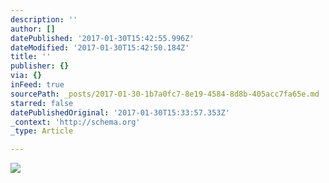 ```yaml
---
description: ''
author: []
datePublished: '2017-01-30T15:42:55.996Z'
dateModified: '2017-01-30T15:42:50.184Z'
title: ''
publisher: {}
via: {}
inFeed: true
sourcePath: _posts/2017-01-30-1b7a0fc7-8e19-4584-8d8b-405acc7fa65e.md
starred: false
datePublishedOriginal: '2017-01-30T15:33:57.353Z'
_context: 'http://schema.org'
_type: Article

---
```

![](https://the-grid-user-content.s3-us-west-2.amazonaws.com/4ff5d1ff-9efe-4e35-a1d9-cfe276e9389a.gif)